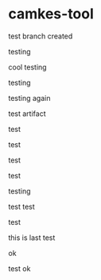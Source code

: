 # camkes-tool

test branch created

testing

cool testing

testing

testing again

test artifact

test

test

test

test

testing

test test

test

this is last test
 
 ok

test ok
